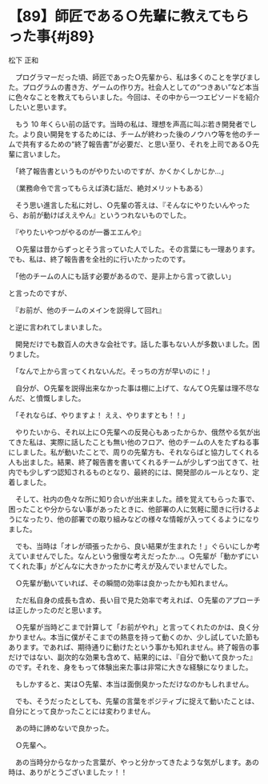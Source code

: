 # 【89】師匠であるＯ先輩に教えてもらった事{#j89}

<div class="author">松下 正和</div>

　プログラマーだった頃、師匠であったＯ先輩から、私は多くのことを学びました。プログラムの書き方、ゲームの作り方。社会人としての“つきあい”など本当に色々なことを教えてもらいました。今回は、その中から一つエピソードを紹介したいと思います。

　もう 10 年くらい前の話です。当時の私は、理想を声高に叫ぶ若き開発者でした。より良い開発をするためには、チームが終わった後のノウハウ等を他のチームで共有するための“終了報告書”が必要だ、と思い至り、それを上司であるＯ先輩に言いました。

　「終了報告書というものがやりたいのですが、かくかくしかじか…」

　（業務命令で言ってもらえば済む話だ、絶対メリットもある）

　そう思い進言した私に対し、Ｏ先輩の答えは、『そんなにやりたいんやったら、お前が動けばええやん』というつれないものでした。

　『やりたいやつがやるのが一番エエんや』

　Ｏ先輩は昔からずっとそう言っていた人でした。その言葉にも一理あります。でも、私は、終了報告書を全社的に行いたかったのです。

　「他のチームの人にも話す必要があるので、是非上から言って欲しい」

と言ったのですが、

　『お前が、他のチームのメインを説得して回れ』

と逆に言われてしまいました。

　開発だけでも数百人の大きな会社です。話した事もない人が多数いました。困りました。

　「なんで上から言ってくれないんだ。そっちの方が早いのに！」

　自分が、Ｏ先輩を説得出来なかった事は棚に上げて、なんてＯ先輩は理不尽なんだ、と憤慨しました。

　「それならば、やりますよ！ ええ、やりますとも！！」

　やりたいから、それ以上にＯ先輩への反発心もあったからか、俄然やる気が出てきた私は、実際に話したことも無い他のフロア、他のチームの人をたずねる事にしました。私が動いたことで、周りの先輩方も、それならばと協力してくれる人も出ました。結果、終了報告書を書いてくれるチームが少しずつ出てきて、社内でも少しずつ認知されるものとなり、最終的には、開発部のルールとなり、定着しました。

　そして、社内の色々な所に知り合いが出来ました。顔を覚えてもらった事で、困ったことや分からない事があったときに、他部署の人に気軽に聞きに行けるようになったり、他の部署での取り組みなどの様々な情報が入ってくるようになりました。

　でも、当時は「オレが頑張ったから、良い結果が生まれた！」ぐらいにしか考えていませんでした。なんという傲慢な考えだったか…。Ｏ先輩が「動かずにいてくれた事」がどんなに大きかったかに考えが及んでいませんでした。

　Ｏ先輩が動いていれば、その瞬間の効率は良かったかも知れません。

　ただ私自身の成長も含め、長い目で見た効率で考えれば、Ｏ先輩のアプローチは正しかったのだと思います。

　Ｏ先輩が当時どこまで計算して「お前がやれ」と言ってくれたのかは、良く分かりません。本当に僕がそこまでの熱意を持って動くのか、少し試していた節もあります。であれば、期待通りに動けたという事かも知れません。終了報告の事だけではない、副次的な効果も含めて、結果的には、『自分で動いて良かった』のです。それを、身をもって体験出来た事は非常に大きな経験になりました。

　もしかすると、実はＯ先輩、本当は面倒臭かっただけなのかもしれません。

　でも、そうだったとしても、先輩の言葉をポジティブに捉えて動いたことは、自分にとって良かったことには変わりません。

　あの時に諦めないで良かった。

　Ｏ先輩へ。

　あの当時分からなかった言葉が、やっと分かってきたような気がします。あの時は、ありがとうございましたッ！！
